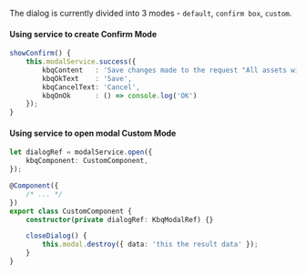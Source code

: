 The dialog is currently divided into 3 modes - `default`, `confirm box`, `custom`.

#### Using service to create Confirm Mode

```ts
showConfirm() {
    this.modalService.success({
        kbqContent   : 'Save changes made to the request "All assets with Windows"?',
        kbqOkText    : 'Save',
        kbqCancelText: 'Cancel',
        kbqOnOk      : () => console.log('OK')
    });
}
```

#### Using service to open modal Custom Mode

```ts
let dialogRef = modalService.open({
    kbqComponent: CustomComponent,
});
```

```ts
@Component({
    /* ... */
})
export class CustomComponent {
    constructor(private dialogRef: KbqModalRef) {}

    closeDialog() {
        this.modal.destroy({ data: 'this the result data' });
    }
}
```
